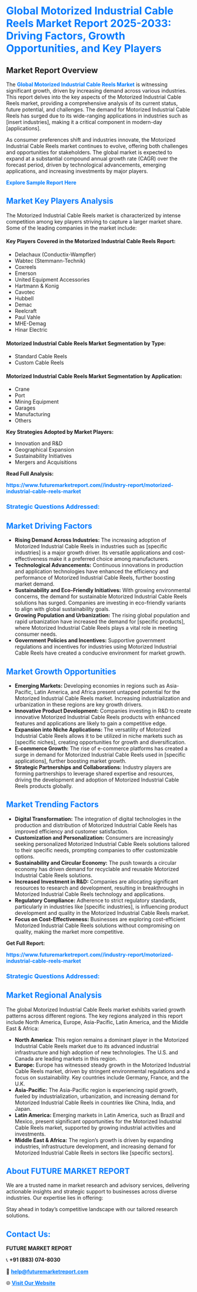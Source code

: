 <h1 style="color: #007BFF;">Global Motorized Industrial Cable Reels Market Report 2025-2033: Driving Factors, Growth Opportunities, and Key Players</h1>

<section id="overview">
<h2>Market Report Overview</h2>
<p>The <a href="https://www.futuremarketreport.com//industry-report/motorized-industrial-cable-reels-market" style="color: #007BFF; text-decoration: none;"><strong>Global Motorized Industrial Cable Reels Market</strong></a> is witnessing significant growth, driven by increasing demand across various industries. This report delves into the key aspects of the Motorized Industrial Cable Reels market, providing a comprehensive analysis of its current status, future potential, and challenges. The demand for Motorized Industrial Cable Reels has surged due to its wide-ranging applications in industries such as [insert industries], making it a critical component in modern-day [applications].</p>
<p>As consumer preferences shift and industries innovate, the Motorized Industrial Cable Reels market continues to evolve, offering both challenges and opportunities for stakeholders. The global market is expected to expand at a substantial compound annual growth rate (CAGR) over the forecast period, driven by technological advancements, emerging applications, and increasing investments by major players.</p>
</section>

<section id="overview">
<p><a href="https://www.futuremarketreport.com//request-sample/reportId=52003" style="color: #007BFF; text-decoration: none;"><strong>Explore Sample Report Here</strong></a></p>
</section>

<section id="key-players">
<h2 style="color: #007BFF;">Market Key Players Analysis</h2>
<p>The Motorized Industrial Cable Reels market is characterized by intense competition among key players striving to capture a larger market share. Some of the leading companies in the market include:</p>
<h4>Key Players Covered in the Motorized Industrial Cable Reels Report:</h4>
<ul><li>Delachaux (Conductix-Wampfler)</li><li>Wabtec (Stemmann-Technik)</li><li>Coxreels</li><li>Emerson</li><li>United Equipment Accessories</li><li>Hartmann &amp; Konig</li><li>Cavotec</li><li>Hubbell</li><li>Demac</li><li>Reelcraft</li><li>Paul Vahle</li><li>MHE-Demag</li><li>Hinar Electric</li></ul>
<h4>Motorized Industrial Cable Reels Market Segmentation by Type:</h4>
<ul><li>Standard Cable Reels</li><li>Custom Cable Reels</li></ul>

<h4>Motorized Industrial Cable Reels Market Segmentation by Application:</h4>
<ul><li>Crane</li><li>Port</li><li>Mining Equipment</li><li>Garages</li><li>Manufacturing</li><li>Others</li></ul>
<p><strong>Key Strategies Adopted by Market Players:</strong></p>
<ul>
<li>Innovation and R&D</li>
<li>Geographical Expansion</li>
<li>Sustainability Initiatives</li>
<li>Mergers and Acquisitions</li>
</ul>
</section>

<section>
<p><strong>Read Full Analysis: </strong></p><a href="https://www.futuremarketreport.com//industry-report/motorized-industrial-cable-reels-market" style="color: #007BFF; text-decoration: none;"><strong>https://www.futuremarketreport.com//industry-report/motorized-industrial-cable-reels-market</strong></a>
<h3 style="color: #007BFF;">Strategic Questions Addressed:</h3>
</section>

<section id="driving-factors">
<h2 style="color: #007BFF;">Market Driving Factors</h2>
<ul>
<li><strong>Rising Demand Across Industries:</strong> The increasing adoption of Motorized Industrial Cable Reels in industries such as [specific industries] is a major growth driver. Its versatile applications and cost-effectiveness make it a preferred choice among manufacturers.</li>
<li><strong>Technological Advancements:</strong> Continuous innovations in production and application technologies have enhanced the efficiency and performance of Motorized Industrial Cable Reels, further boosting market demand.</li>
<li><strong>Sustainability and Eco-Friendly Initiatives:</strong> With growing environmental concerns, the demand for sustainable Motorized Industrial Cable Reels solutions has surged. Companies are investing in eco-friendly variants to align with global sustainability goals.</li>
<li><strong>Growing Population and Urbanization:</strong> The rising global population and rapid urbanization have increased the demand for [specific products], where Motorized Industrial Cable Reels plays a vital role in meeting consumer needs.</li>
<li><strong>Government Policies and Incentives:</strong> Supportive government regulations and incentives for industries using Motorized Industrial Cable Reels have created a conducive environment for market growth.</li>
</ul>
</section>

<section id="growth-opportunities">
<h2 style="color: #007BFF;">Market Growth Opportunities</h2>
<ul>
<li><strong>Emerging Markets:</strong> Developing economies in regions such as Asia-Pacific, Latin America, and Africa present untapped potential for the Motorized Industrial Cable Reels market. Increasing industrialization and urbanization in these regions are key growth drivers.</li>
<li><strong>Innovative Product Development:</strong> Companies investing in R&D to create innovative Motorized Industrial Cable Reels products with enhanced features and applications are likely to gain a competitive edge.</li>
<li><strong>Expansion into Niche Applications:</strong> The versatility of Motorized Industrial Cable Reels allows it to be utilized in niche markets such as [specific niches], creating opportunities for growth and diversification.</li>
<li><strong>E-commerce Growth:</strong> The rise of e-commerce platforms has created a surge in demand for Motorized Industrial Cable Reels used in [specific applications], further boosting market growth.</li>
<li><strong>Strategic Partnerships and Collaborations:</strong> Industry players are forming partnerships to leverage shared expertise and resources, driving the development and adoption of Motorized Industrial Cable Reels products globally.</li>
</ul>
</section>

<section id="trending-factors">
<h2 style="color: #007BFF;">Market Trending Factors</h2>
<ul>
<li><strong>Digital Transformation:</strong> The integration of digital technologies in the production and distribution of Motorized Industrial Cable Reels has improved efficiency and customer satisfaction.</li>
<li><strong>Customization and Personalization:</strong> Consumers are increasingly seeking personalized Motorized Industrial Cable Reels solutions tailored to their specific needs, prompting companies to offer customizable options.</li>
<li><strong>Sustainability and Circular Economy:</strong> The push towards a circular economy has driven demand for recyclable and reusable Motorized Industrial Cable Reels solutions.</li>
<li><strong>Increased Investment in R&D:</strong> Companies are allocating significant resources to research and development, resulting in breakthroughs in Motorized Industrial Cable Reels technology and applications.</li>
<li><strong>Regulatory Compliance:</strong> Adherence to strict regulatory standards, particularly in industries like [specific industries], is influencing product development and quality in the Motorized Industrial Cable Reels market.</li>
<li><strong>Focus on Cost-Effectiveness:</strong> Businesses are exploring cost-efficient Motorized Industrial Cable Reels solutions without compromising on quality, making the market more competitive.</li>
</ul>
</section>

<section>
<p><strong>Get Full Report: </strong></p><a href="https://www.futuremarketreport.com//industry-report/motorized-industrial-cable-reels-market" style="color: #007BFF; text-decoration: none;"><strong>https://www.futuremarketreport.com//industry-report/motorized-industrial-cable-reels-market</strong></a>
<h3 style="color: #007BFF;">Strategic Questions Addressed:</h3>
</section>


<section id="regional-analysis">
<h2 style="color: #007BFF;">Market Regional Analysis</h2>
<p>The global Motorized Industrial Cable Reels market exhibits varied growth patterns across different regions. The key regions analyzed in this report include North America, Europe, Asia-Pacific, Latin America, and the Middle East & Africa:</p>
<ul>
<li><strong>North America:</strong> This region remains a dominant player in the Motorized Industrial Cable Reels market due to its advanced industrial infrastructure and high adoption of new technologies. The U.S. and Canada are leading markets in this region.</li>
<li><strong>Europe:</strong> Europe has witnessed steady growth in the Motorized Industrial Cable Reels market, driven by stringent environmental regulations and a focus on sustainability. Key countries include Germany, France, and the U.K.</li>
<li><strong>Asia-Pacific:</strong> The Asia-Pacific region is experiencing rapid growth, fueled by industrialization, urbanization, and increasing demand for Motorized Industrial Cable Reels in countries like China, India, and Japan.</li>
<li><strong>Latin America:</strong> Emerging markets in Latin America, such as Brazil and Mexico, present significant opportunities for the Motorized Industrial Cable Reels market, supported by growing industrial activities and investments.</li>
<li><strong>Middle East & Africa:</strong> The region’s growth is driven by expanding industries, infrastructure development, and increasing demand for Motorized Industrial Cable Reels in sectors like [specific sectors].</li>
</ul>
</section>

<footer>
<h2 style="color: #007BFF;">About FUTURE MARKET REPORT</h2>
<p>We are a trusted name in market research and advisory services, delivering actionable insights and strategic support to businesses across diverse industries. Our expertise lies in offering:</p>

<p>Stay ahead in today’s competitive landscape with our tailored research solutions.</p>

<h2 style="color: #007BFF;">Contact Us:</h2>
<p><strong>FUTURE MARKET REPORT</strong></p>
<p>📞 <strong>+91 (883) 074-8030</strong></p>
<p>📧 <strong><a href="mailto:help@futuremarketreport.com" style="color: #007BFF;">help@futuremarketreport.com</a></strong></p>
<p>🌐 <strong><a href="https://www.futuremarketreport.com/" style="color: #007BFF;">Visit Our Website</a></strong></p>
</footer>